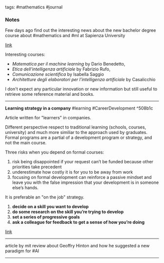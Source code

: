 tags: #mathematics  #journal 
	
### Notes

Few days ago find out the interesting news about the new bachelor degree course about #mathematics and #ml at Sapienza University

[link](https://www.mat.uniroma1.it/didattica/corsi-di-laurea/scienze-matematiche-intelligenza-artificiale-triennale?utm_source=pocket_mylist)

Interesting courses:
- *Matematica per il machine learning* by Dario Benedetto,
- *Etica dell’intelligenza artificiale* by Fabrizio Rufo,
- *Comunicazione scientifica* by Isabella Saggio
- *Architetture degli elaboratori per l’intelligenza artificiale* by Casalicchio

I don't expect any particular innovation or new information but still useful to retrieve some reference material and books.

---

**Learning strategy in a company**
#learning #CareerDevelopment  ^508b1c

Article written for "learners" in companies.

Different perspective respect to traditional learning (schools, courses, university) and much more similiar to the approach used by graduates. 
Formal programs are a partial of a development program or strategy, and not the main course.

Three risks when you depend on formal courses:
1. risk being disappointed if your request can’t be funded because other priorities take precedent
2. underestimate how costly it is for you to be away from work
3. focusing on formal development can reinforce a passive mindset and leave you with the false impression that your development is in someone else’s hands.

It is preferable an "on the job" strategy.
1. **decide on a skill you want to develop**
2. **do some research on the skill you’re trying to develop**
3. **set a series of progressive goals**
4. **ask a colleague for feedback to get a sense of how you’re doing**

[link](https://hbr.org/2016/01/you-can-learn-and-get-work-done-at-the-same-time?tpcc=orgsocial_edit&utm_source=pocket_mylist)

---

article by mit review about Geoffry Hinton and how he suggested a new paradigm for #AI 

---

